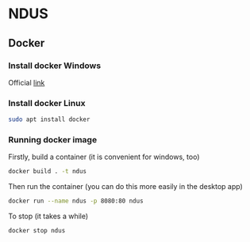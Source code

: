 # NDUS
## Docker
### Install docker Windows
Official [link](https://www.docker.com/products/docker-desktop/)

### Install docker Linux
```bash 
sudo apt install docker
```

### Running docker image

Firstly, build a container (it is convenient for windows, too)
```bash 
docker build . -t ndus
```

Then run the container (you can do this more easily in the desktop app)
```bash 
docker run --name ndus -p 8080:80 ndus
```

To stop (it takes a while) 
```bash 
docker stop ndus
```
